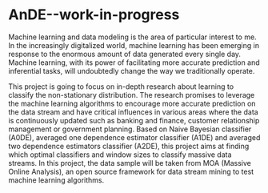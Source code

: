 # AnDE--work-in-progress
Machine learning and data modeling is the area of particular interest to me. In the increasingly digitalized world, machine learning has been emerging in response to the enormous amount of data generated every single day. Machine learning, with its power of facilitating more accurate prediction and inferential tasks, will undoubtedly change the way we traditionally operate. 

This project is going to focus on in-depth research about learning to classify the non-stationary distribution. The research promises to leverage the machine learning algorithms to encourage more accurate prediction on the data stream and have critical influences in various areas where the data is continuously updated such as banking and finance, customer relationship management or government planning. Based on Naive Bayesian classifier (A0DE), averaged one dependence estimator classifier (A1DE) and averaged two dependence estimators classifier (A2DE), this project aims at finding which optimal classifiers and window sizes to classify massive data streams. In this project, the data sample will be taken from MOA (Massive Online Analysis), an open source framework for data stream mining to test machine learning algorithms.
